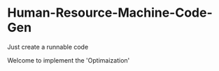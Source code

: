 # Human-Resource-Machine-Code-Gen
Just create a runnable code

Welcome to implement the 'Optimaization'
